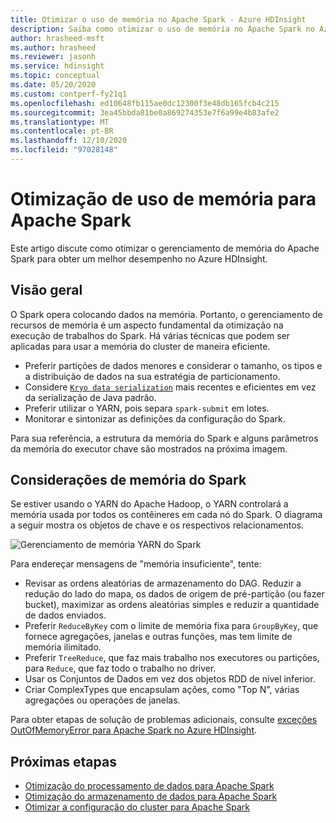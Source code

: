 ```yaml
---
title: Otimizar o uso de memória no Apache Spark - Azure HDInsight
description: Saiba como otimizar o uso de memória no Apache Spark no Azure HDInsight.
author: hrasheed-msft
ms.author: hrasheed
ms.reviewer: jasonh
ms.service: hdinsight
ms.topic: conceptual
ms.date: 05/20/2020
ms.custom: contperf-fy21q1
ms.openlocfilehash: ed10648fb115ae0dc12300f3e48db165fcb4c215
ms.sourcegitcommit: 3ea45bbda81be0a869274353e7f6a99e4b83afe2
ms.translationtype: MT
ms.contentlocale: pt-BR
ms.lasthandoff: 12/10/2020
ms.locfileid: "97028148"
---
```

# <a name="memory-usage-optimization-for-apache-spark"></a>Otimização de uso de memória para Apache Spark

Este artigo discute como otimizar o gerenciamento de memória do Apache Spark para obter um melhor desempenho no Azure HDInsight.

## <a name="overview"></a>Visão geral

O Spark opera colocando dados na memória. Portanto, o gerenciamento de recursos de memória é um aspecto fundamental da otimização na execução de trabalhos do Spark.  Há várias técnicas que podem ser aplicadas para usar a memória do cluster de maneira eficiente.

* Preferir partições de dados menores e considerar o tamanho, os tipos e a distribuição de dados na sua estratégia de particionamento.
* Considere [`Kryo data serialization`](https://github.com/EsotericSoftware/kryo) mais recentes e eficientes em vez da serialização de Java padrão.
* Preferir utilizar o YARN, pois separa `spark-submit` em lotes.
* Monitorar e sintonizar as definições da configuração do Spark.

Para sua referência, a estrutura da memória do Spark e alguns parâmetros da memória do executor chave são mostrados na próxima imagem.

## <a name="spark-memory-considerations"></a>Considerações de memória do Spark

Se estiver usando o YARN do Apache Hadoop, o YARN controlará a memória usada por todos os contêineres em cada nó do Spark.  O diagrama a seguir mostra os objetos de chave e os respectivos relacionamentos.

![Gerenciamento de memória YARN do Spark](./media/apache-spark-perf/apache-yarn-spark-memory.png)

Para endereçar mensagens de "memória insuficiente", tente:

* Revisar as ordens aleatórias de armazenamento do DAG. Reduzir a redução do lado do mapa, os dados de origem de pré-partição (ou fazer bucket), maximizar as ordens aleatórias simples e reduzir a quantidade de dados enviados.
* Preferir `ReduceByKey` com o limite de memória fixa para `GroupByKey`, que fornece agregações, janelas e outras funções, mas tem limite de memória ilimitado.
* Preferir `TreeReduce`, que faz mais trabalho nos executores ou partições, para `Reduce`, que faz todo o trabalho no driver.
* Usar os Conjuntos de Dados em vez dos objetos RDD de nível inferior.
* Criar ComplexTypes que encapsulam ações, como "Top N", várias agregações ou operações de janelas.

Para obter etapas de solução de problemas adicionais, consulte [exceções OutOfMemoryError para Apache Spark no Azure HDInsight](apache-spark-troubleshoot-outofmemory.md).

## <a name="next-steps"></a>Próximas etapas

* [Otimização do processamento de dados para Apache Spark](optimize-cluster-configuration.md)
* [Otimização do armazenamento de dados para Apache Spark](optimize-data-storage.md)
* [Otimizar a configuração do cluster para Apache Spark](optimize-cluster-configuration.md)
